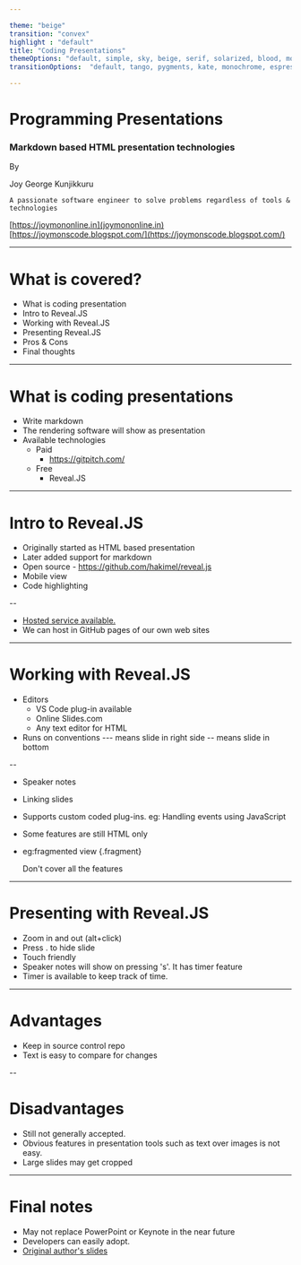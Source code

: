 ```yaml
---

theme: "beige"
transition: "convex"
highlight : "default"
title: "Coding Presentations"
themeOptions: "default, simple, sky, beige, serif, solarized, blood, moon, night, black, league, white"
transitionOptions:  "default, tango, pygments, kate, monochrome, espresso, zenburn, haddock"

---
```


# Programming Presentations

### Markdown based HTML presentation technologies

By

Joy George Kunjikkuru 

`A passionate software engineer to solve problems regardless of tools & technologies`

[https://joymononline.in](joymononline.in)
[https://joymonscode.blogspot.com/](https://joymonscode.blogspot.com/)

---

# What is covered?

- What is coding presentation
- Intro to Reveal.JS
- Working with Reveal.JS
- Presenting Reveal.JS
- Pros & Cons
- Final thoughts

---

# What is coding presentations

- Write markdown
- The rendering software will show as presentation
- Available technologies
  - Paid
    - https://gitpitch.com/
  - Free
    - Reveal.JS
---

# Intro to Reveal.JS

- Originally started as HTML based presentation
- Later added support for markdown
- Open source - https://github.com/hakimel/reveal.js
- Mobile view
- Code highlighting

--

- [Hosted service available.](https://slides.com/)
- We can host in GitHub pages of our own web sites

---

# Working with Reveal.JS

- Editors
  - VS Code plug-in available
  - Online Slides.com
  - Any text editor for HTML
- Runs on conventions --- means slide in right side -- means slide in bottom

--

- Speaker notes
- Linking slides
- Supports custom coded plug-ins. eg: Handling events using JavaScript
- Some features are still HTML only
- eg:fragmented view {.fragment}

    <aside class="notes">
		Don't cover all the features
    </aside>

---

# Presenting with Reveal.JS

- Zoom in and out (alt+click)
- Press . to hide slide
- Touch friendly
- Speaker notes will show on pressing 's'. It has timer feature
- Timer is available to keep track of time.

---

# Advantages

- Keep in source control repo
- Text is easy to compare for changes

--

# Disadvantages

- Still not generally accepted.
- Obvious features in presentation tools such as text over images is not easy.
- Large slides may get cropped

---

# Final notes

- May not replace PowerPoint or Keynote in the near future
- Developers can easily adopt.
- [Original author's slides ](https://www.w3.org/2013/06/revealjs/#/)